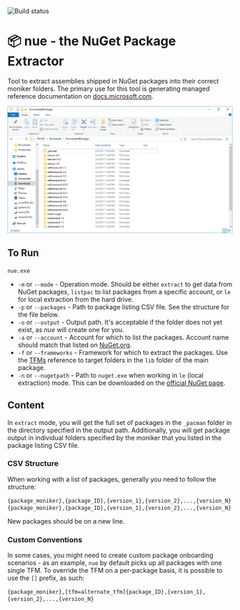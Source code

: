 ![Build status](https://apidrop.visualstudio.com/_apis/public/build/definitions/97663bb1-33b9-48bf-ab0d-6ab65814469c/68/badge)

# 📦 nue - the NuGet Package Extractor

Tool to extract assemblies shipped in NuGet packages into their correct moniker folders. The primary use for this tool is generating managed reference documentation on [docs.microsoft.com](https://docs.microsoft.com).

![Folder Breakdown](nue.png)

## To Run

`nue.exe`

* `-m` or `--mode` - Operation mode. Should be either `extract` to get data from NuGet packages, `listpac` to list packages from a specific account, or `le` for local extraction from the hard drive.
* `-p` or `--packages` - Path to package listing CSV file. See the structure for the file below.
* `-o` or `--output` - Output path. It's acceptable if the folder does not yet exist, as _nue_ will create one for you.
* `-a` or `--account` - Account for which to list the packages. Account name should match that listed on [NuGet.org](https://nuget.org).
* `-f` or `--frameworks` - Framework for which to extract the packages. Use the [TFMs](https://docs.microsoft.com/en-us/nuget/schema/target-frameworks) reference to target folders in the `lib` folder of the main package.
* `-n` or `--nugetpath` - Path to `nuget.exe` when working in `le` (local extraction) mode. This can be downloaded on the [official NuGet page](https://www.nuget.org/downloads).

## Content

In `extract` mode, you will get the full set of packages in the `_pacman` folder in the directory specified in the output path. Additionally, you will get package output in individual folders specified by the moniker that you listed in the package listing CSV file.

### CSV Structure

When working with a list of packages, generally you need to follow the structure:

```
{package_moniker},{package_ID},{version_1},{version_2},...,{version_N}
{package_moniker},{package_ID},{version_1},{version_2},...,{version_N}
```
New packages should be on a new line.

### Custom Conventions

In some cases, you might need to create custom package onboarding scenarios - as an example, `nue` by default picks up all packages with one single TFM. To override the TFM on a per-package basis, it is possible to use the `[]` prefix, as such:

```
{package_moniker},[tfm=alternate_tfm]{package_ID},{version_1},{version_2},...,{version_N}
```
